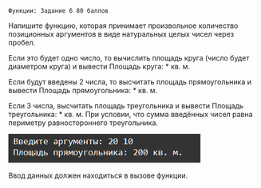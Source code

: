    Функции: Задание 6 80 баллов
Напишите функцию, которая принимает произвольное количество позиционных аргументов в виде натуральных целых чисел через пробел.

Если это будет одно число, то вычислить площадь круга (число будет диаметром круга) и вывести Площадь круга: * кв. м.

Если будут введены 2 числа, то высчитать площадь прямоугольника и вывести Площадь прямоугольника: * кв. м.

Если 3 числа, высчитать площадь треугольника и вывести Площадь треугольника: * кв. м. При условии, что сумма введённых чисел равна периметру равностороннего треугольника.

![img.png](img.png)

Ввод данных должен находиться в вызове функции.
